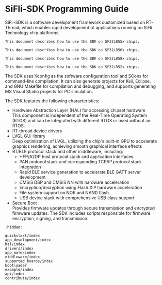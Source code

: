 # SiFli-SDK Programming Guide
SiFli-SDK is a software development framework customized based on RT-Thread, which enables rapid development of applications running on SiFli Technology chip platforms.

```{only} SF32LB55X
This document describes how to use the SDK on SF32LB55x chips.
```

```{only} SF32LB56X
This document describes how to use the SDK on SF32LB56x chips.
```
```{only} SF32LB58X
This document describes how to use the SDK on SF32LB58x chips.
```

```{only} SF32LB52X
This document describes how to use the SDK on SF32LB52x chips.
```

The SDK uses Kconfig as the software configuration tool and SCons for command-line compilation. It can also generate projects for Keil, Eclipse, and GNU Makefile for compilation and debugging, and supports generating MS Visual Studio projects for PC simulation.

The SDK features the following characteristics:
- Hardware Abstraction Layer (HAL) for accessing chipset hardware\
    This component is independent of the Real-Time Operating System (RTOS) and can be integrated with different RTOS or used without an RTOS.
- RT-thread device drivers
- LVGL GUI library\
    Deep optimization of LVGL, utilizing the chip's built-in GPU to accelerate graphics rendering, achieving smooth graphical interface effects
- BT/BLE protocol stack and other middleware, including:
    - HFP/A2DP host protocol stack and application interfaces
    - PAN protocol stack and corresponding TCP/IP protocol stack integration
    - Rapid BLE service generation to accelerate BLE GATT server development
    - CMSIS DSP and CMSIS NN with hardware acceleration
    - Encryption/decryption using Flash XIP hardware acceleration
    - File system support on NOR and NAND flash
    - USB device stack with comprehensive USB class support
- Secure Boot\
    Provides firmware updates through secure transmission and encrypted firmware updates. The SDK includes scripts responsible for firmware encryption, signing, and transmission.


```{toctree}
:hidden:

quickstart/index
app_development/index
hal/index
drivers/index
app_note/index
middleware/index
supported_boards/index
bootloader
example/index
api/index
contribute/index
```